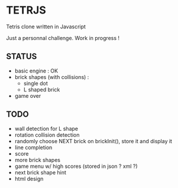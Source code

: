 # TETRJS
Tetris clone written in Javascript

Just a personnal challenge. Work in progress !

## STATUS
- basic engine : OK
- brick shapes (with collisions) :
	- single dot
	- L shaped brick
- game over

## TODO
- wall detection for L shape
- rotation collision detection
- randomly choose NEXT brick on brickInit(), store it and display it
- line completion
- score
- more brick shapes
- game menu w/ high scores (stored in json ? xml ?)
- next brick shape hint
- html design